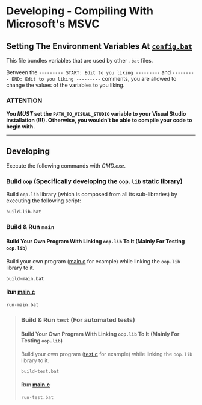# Developing - Compiling With Microsoft's MSVC

## Setting The Environment Variables At [`config.bat`](../config.bat)

This file bundles variables that are used by other `.bat` files.

Between the `--------- START: Edit to you liking ---------` and 
`--------- END: Edit to you liking ---------` comments, you are
allowed to change the values of the variables to you liking.

### ATTENTION

**You *MUST* set the `PATH_TO_VISUAL_STUDIO` variable to your Visual Studio installation (!!!).
Otherwise, you wouldn't be able to compile your code to begin with.**

---

## Developing

Execute the following commands with *CMD.exe*.

### Build `oop` (Specifically developing the `oop.lib` static library)

Build `oop.lib` library (which is composed from all its sub-libraries)
by executing the following script:
```
build-lib.bat
```

### Build & Run `main`

#### Build Your Own Program With Linking `oop.lib` To It (Mainly For Testing `oop.lib`)

Build your own program ([main.c](../src/main/main.c) for example) while linking the
`oop.lib` library to it.
```
build-main.bat
```

#### Run [main.c](../src/main/main.c)

```
run-main.bat
```

> ### Build & Run `test` (For automated tests)
> 
> #### Build Your Own Program With Linking `oop.lib` To It (Mainly For Testing `oop.lib`)
> 
> Build your own program ([test.c](../src/test/main.c) for example) while linking the
> `oop.lib` library to it.
> ```
> build-test.bat
> ```
> 
> #### Run [main.c](../src/test/main.c)
> 
> ```
> run-test.bat
> ```
